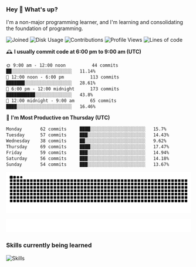### Hey :wave: What's up?

I'm a non-major programming learner, and I'm learning and consolidating the foundation of programming.

<!--START_SECTION:waka-->
![Joined](http://img.shields.io/badge/Joined-7%20years%20ago-6D67E4?style=flat&labelColor=453C67)
![Disk Usage](http://img.shields.io/badge/Github%27s%20Storage-603.7%20MB-FD841F?style=flat&labelColor=E14D2A)
![Contributions](http://img.shields.io/badge/Contributions%20in%202024-23-7DCE13?style=flat&labelColor=2B7A0B)
![Profile Views](http://img.shields.io/badge/Profile%20Views-0-3AB4F2?style=flat&labelColor=0078AA)
![Lines of code](https://img.shields.io/badge/Lines%20of%20code-2%20Million%20Lines%20of%20code-FF8B8B?style=flat&labelColor=EB4747)

🕰️ **I usually commit code at 6:00 pm to 9:00 am (UTC)** 

```text
🌞 9:00 am - 12:00 noon          44 commits     ██░░░░░░░░░░░░░░░░░░░░░░░   11.14% 
🌆 12:00 noon - 6:00 pm          113 commits    ███████░░░░░░░░░░░░░░░░░░   28.61% 
🌃 6:00 pm - 12:00 midnight      173 commits    ███████████░░░░░░░░░░░░░░   43.8% 
🌙 12:00 midnight - 9:00 am      65 commits     ████░░░░░░░░░░░░░░░░░░░░░   16.46%
```
📅 **I'm Most Productive on Thursday (UTC)** 

```text
Monday       62 commits     ████░░░░░░░░░░░░░░░░░░░░░   15.7% 
Tuesday      57 commits     ███░░░░░░░░░░░░░░░░░░░░░░   14.43% 
Wednesday    38 commits     ██░░░░░░░░░░░░░░░░░░░░░░░   9.62% 
Thursday     69 commits     ████░░░░░░░░░░░░░░░░░░░░░   17.47% 
Friday       59 commits     ███░░░░░░░░░░░░░░░░░░░░░░   14.94% 
Saturday     56 commits     ███░░░░░░░░░░░░░░░░░░░░░░   14.18% 
Sunday       54 commits     ███░░░░░░░░░░░░░░░░░░░░░░   13.67%
```

<!--END_SECTION:waka-->

![Snake animation](https://raw.githubusercontent.com/dirname/dirname/output/snake.svg)

![metrics](github-metrics.svg)

### Skills currently being learned

![Skills](https://skillicons.dev/icons?i=linux,rust,go,solidity,typescript,bash,git,postgres,mysql,redis,mongo,docker,kubernetes,grafana,prometheus)
